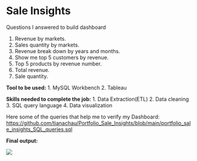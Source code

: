 # Sale Insights
Questions I answered to build dashboard
1. Revenue by markets.
2. Sales quantity by markets.
3. Revenue break down by years and months.
4. Show me top 5 customers by revenue.
5. Top 5 products by revenue number.
6. Total revenue.
7. Sale quantity.

**Tool to be used:** 1. MySQL Workbench   2. Tableau

**Skills needed to complete the job:** 1. Data Extraction(ETL)   2. Data cleaning   3. SQL query language   4. Data visualization

Here some of the queries that help me to verify my Dashboard: https://github.com/tianachau/Portfolio_Sale_Insights/blob/main/portfolio_sale_insights_SQL_queries.sql

**Final output:**

<img src= "https://github.com/tianachau/Portfolio_Sale_Insights/blob/main/visualization.png">

